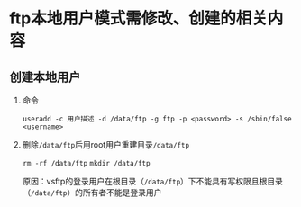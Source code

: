# ftp本地用户模式需修改、创建的相关内容

## 创建本地用户

1. 命令

    `useradd -c 用户描述 -d /data/ftp -g ftp -p <password> -s /sbin/false <username>`

2. 删除`/data/ftp`后用root用户重建目录`/data/ftp`

    `rm -rf /data/ftp`
    `mkdir /data/ftp`

    原因：vsftp的登录用户在根目录（`/data/ftp`）下不能具有写权限且根目录（`/data/ftp`）的所有者不能是登录用户
